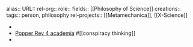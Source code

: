 alias::
URL::
rel-org::
role::
fields:: [[Philosophy of Science]]
creations::
tags:: person, philosophy
rel-projects:: [[Metamechanica]], [[X-Science]]

-
- [Popper Rev 4 academia](https://philpapers.org/archive/PIGPRO.pdf) #[[conspiracy thinking]]
-

